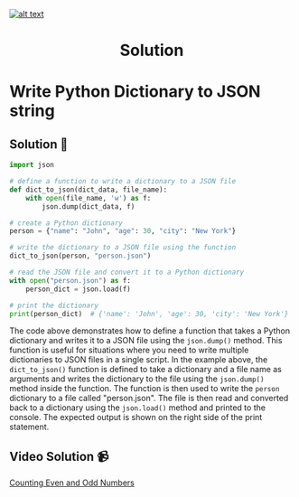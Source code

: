 <a href="https://www.core-code.io/">

![alt text](https://uploads-ssl.webflow.com/5eb2f56932c3562feab232e3/5f73550d00249e7e96c9f3de_Logo.png 'corecodeio')

</a>

<h1 align="center">Solution</h1>

# Write Python Dictionary to JSON string

## Solution 🏁

```python
import json

# define a function to write a dictionary to a JSON file
def dict_to_json(dict_data, file_name):
    with open(file_name, 'w') as f:
        json.dump(dict_data, f)

# create a Python dictionary
person = {"name": "John", "age": 30, "city": "New York"}

# write the dictionary to a JSON file using the function
dict_to_json(person, "person.json")

# read the JSON file and convert it to a Python dictionary
with open("person.json") as f:
    person_dict = json.load(f)

# print the dictionary
print(person_dict)  # {'name': 'John', 'age': 30, 'city': 'New York'}
```

The code above demonstrates how to define a function that takes a Python dictionary and writes it to a JSON file using the `json.dump()` method. This function is useful for situations where you need to write multiple dictionaries to JSON files in a single script. In the example above, the `dict_to_json()` function is defined to take a dictionary and a file name as arguments and writes the dictionary to the file using the `json.dump()` method inside the function. The function is then used to write the `person` dictionary to a file called "person.json". The file is then read and converted back to a dictionary using the `json.load()` method and printed to the console. The expected output is shown on the right side of the print statement.

## Video Solution 📹

[Counting Even and Odd Numbers](https://edpuzzle.com/assignments/6386b321c511ef40e3f4fb07/watch)
